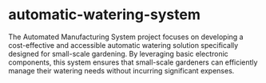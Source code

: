# automatic-watering-system
The Automated Manufacturing System project focuses on developing a cost-effective and accessible automatic watering solution specifically designed for small-scale gardening. By leveraging basic electronic components, this system ensures that small-scale gardeners can efficiently manage their watering needs without incurring significant expenses.
